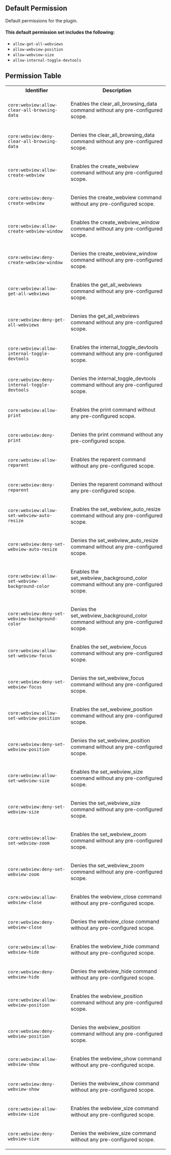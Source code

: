 ## Default Permission

Default permissions for the plugin.

#### This default permission set includes the following:

- `allow-get-all-webviews`
- `allow-webview-position`
- `allow-webview-size`
- `allow-internal-toggle-devtools`

## Permission Table

<table>
<tr>
<th>Identifier</th>
<th>Description</th>
</tr>


<tr>
<td>

`core:webview:allow-clear-all-browsing-data`

</td>
<td>

Enables the clear_all_browsing_data command without any pre-configured scope.

</td>
</tr>

<tr>
<td>

`core:webview:deny-clear-all-browsing-data`

</td>
<td>

Denies the clear_all_browsing_data command without any pre-configured scope.

</td>
</tr>

<tr>
<td>

`core:webview:allow-create-webview`

</td>
<td>

Enables the create_webview command without any pre-configured scope.

</td>
</tr>

<tr>
<td>

`core:webview:deny-create-webview`

</td>
<td>

Denies the create_webview command without any pre-configured scope.

</td>
</tr>

<tr>
<td>

`core:webview:allow-create-webview-window`

</td>
<td>

Enables the create_webview_window command without any pre-configured scope.

</td>
</tr>

<tr>
<td>

`core:webview:deny-create-webview-window`

</td>
<td>

Denies the create_webview_window command without any pre-configured scope.

</td>
</tr>

<tr>
<td>

`core:webview:allow-get-all-webviews`

</td>
<td>

Enables the get_all_webviews command without any pre-configured scope.

</td>
</tr>

<tr>
<td>

`core:webview:deny-get-all-webviews`

</td>
<td>

Denies the get_all_webviews command without any pre-configured scope.

</td>
</tr>

<tr>
<td>

`core:webview:allow-internal-toggle-devtools`

</td>
<td>

Enables the internal_toggle_devtools command without any pre-configured scope.

</td>
</tr>

<tr>
<td>

`core:webview:deny-internal-toggle-devtools`

</td>
<td>

Denies the internal_toggle_devtools command without any pre-configured scope.

</td>
</tr>

<tr>
<td>

`core:webview:allow-print`

</td>
<td>

Enables the print command without any pre-configured scope.

</td>
</tr>

<tr>
<td>

`core:webview:deny-print`

</td>
<td>

Denies the print command without any pre-configured scope.

</td>
</tr>

<tr>
<td>

`core:webview:allow-reparent`

</td>
<td>

Enables the reparent command without any pre-configured scope.

</td>
</tr>

<tr>
<td>

`core:webview:deny-reparent`

</td>
<td>

Denies the reparent command without any pre-configured scope.

</td>
</tr>

<tr>
<td>

`core:webview:allow-set-webview-auto-resize`

</td>
<td>

Enables the set_webview_auto_resize command without any pre-configured scope.

</td>
</tr>

<tr>
<td>

`core:webview:deny-set-webview-auto-resize`

</td>
<td>

Denies the set_webview_auto_resize command without any pre-configured scope.

</td>
</tr>

<tr>
<td>

`core:webview:allow-set-webview-background-color`

</td>
<td>

Enables the set_webview_background_color command without any pre-configured scope.

</td>
</tr>

<tr>
<td>

`core:webview:deny-set-webview-background-color`

</td>
<td>

Denies the set_webview_background_color command without any pre-configured scope.

</td>
</tr>

<tr>
<td>

`core:webview:allow-set-webview-focus`

</td>
<td>

Enables the set_webview_focus command without any pre-configured scope.

</td>
</tr>

<tr>
<td>

`core:webview:deny-set-webview-focus`

</td>
<td>

Denies the set_webview_focus command without any pre-configured scope.

</td>
</tr>

<tr>
<td>

`core:webview:allow-set-webview-position`

</td>
<td>

Enables the set_webview_position command without any pre-configured scope.

</td>
</tr>

<tr>
<td>

`core:webview:deny-set-webview-position`

</td>
<td>

Denies the set_webview_position command without any pre-configured scope.

</td>
</tr>

<tr>
<td>

`core:webview:allow-set-webview-size`

</td>
<td>

Enables the set_webview_size command without any pre-configured scope.

</td>
</tr>

<tr>
<td>

`core:webview:deny-set-webview-size`

</td>
<td>

Denies the set_webview_size command without any pre-configured scope.

</td>
</tr>

<tr>
<td>

`core:webview:allow-set-webview-zoom`

</td>
<td>

Enables the set_webview_zoom command without any pre-configured scope.

</td>
</tr>

<tr>
<td>

`core:webview:deny-set-webview-zoom`

</td>
<td>

Denies the set_webview_zoom command without any pre-configured scope.

</td>
</tr>

<tr>
<td>

`core:webview:allow-webview-close`

</td>
<td>

Enables the webview_close command without any pre-configured scope.

</td>
</tr>

<tr>
<td>

`core:webview:deny-webview-close`

</td>
<td>

Denies the webview_close command without any pre-configured scope.

</td>
</tr>

<tr>
<td>

`core:webview:allow-webview-hide`

</td>
<td>

Enables the webview_hide command without any pre-configured scope.

</td>
</tr>

<tr>
<td>

`core:webview:deny-webview-hide`

</td>
<td>

Denies the webview_hide command without any pre-configured scope.

</td>
</tr>

<tr>
<td>

`core:webview:allow-webview-position`

</td>
<td>

Enables the webview_position command without any pre-configured scope.

</td>
</tr>

<tr>
<td>

`core:webview:deny-webview-position`

</td>
<td>

Denies the webview_position command without any pre-configured scope.

</td>
</tr>

<tr>
<td>

`core:webview:allow-webview-show`

</td>
<td>

Enables the webview_show command without any pre-configured scope.

</td>
</tr>

<tr>
<td>

`core:webview:deny-webview-show`

</td>
<td>

Denies the webview_show command without any pre-configured scope.

</td>
</tr>

<tr>
<td>

`core:webview:allow-webview-size`

</td>
<td>

Enables the webview_size command without any pre-configured scope.

</td>
</tr>

<tr>
<td>

`core:webview:deny-webview-size`

</td>
<td>

Denies the webview_size command without any pre-configured scope.

</td>
</tr>
</table>
